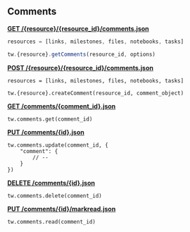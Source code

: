 ## Comments

[**GET /{resource}/{resource_id}/comments.json**](https://developer.teamwork.com/comments#retreiving_recent)

```js
resources = [links, milestones, files, notebooks, tasks]

tw.{resource}.getComments(resource_id, options)
```

[**POST /{resource}/{resource_id}/comments.json**](https://developer.teamwork.com/comments#creating_a_commen)

```
resources = [links, milestones, files, notebooks, tasks]

tw.{resource}.createComment(resource_id, comment_object)
```

[**GET /comments/{comment_id}.json**](https://developer.teamwork.com/comments#retrieving_a_spec)

```
tw.comments.get(comment_id)
```

[**PUT /comments/{id}.json**](https://developer.teamwork.com/comments#updating_a_commen)

```
tw.comments.update(comment_id, {
	"comment": {
		// --
	}
})
```

[**DELETE /comments/{id}.json**](https://developer.teamwork.com/comments#destroying_a_comm)

```
tw.comments.delete(comment_id)
```

[**PUT /comments/{id}/markread.json**](https://developer.teamwork.com/comments#mark_a_comment_as)

```
tw.comments.read(comment_id)
```
